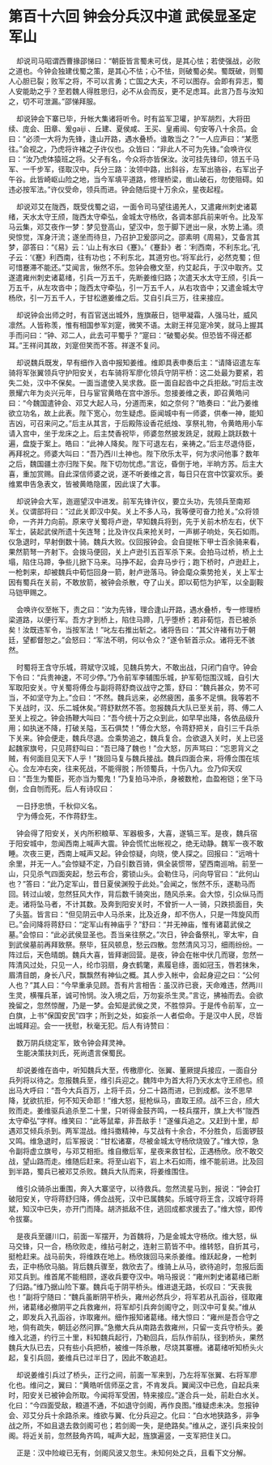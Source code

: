 # 第百十六回 钟会分兵汉中道 武侯显圣定军山

&nbsp;&nbsp;&nbsp;&nbsp;却说司马昭谓西曹掾邵悌曰：“朝臣皆言蜀未可伐，是其心怯；若使强战，必败之道也。今钟会独建伐蜀之策，是其心不怯；心不怯，则破蜀必矣。蜀既破，则蜀人心胆已裂；败军之将，不可以言勇；亡国之大夫，不可以图存。会即有异志，蜀人安能助之乎？至若魏人得胜思归，必不从会而反，更不足虑耳。此言乃吾与汝知之，切不可泄漏。”邵悌拜服。

&nbsp;&nbsp;&nbsp;&nbsp;却说钟会下寨已毕，升帐大集诸将听令。时有监军卫瓘，护军胡烈，大将田续、庞会、田章、爰gaiji 、丘建、夏侯咸、王买、皇甫闿、句安等八十余员。会曰：“必须一大将为先锋，逢山开路，遇水叠桥。谁敢当之？”一人应声曰：“某愿往。”会视之，乃虎将许褚之子许仪也。众皆曰：“非此人不可为先锋。”会唤许仪曰：“汝乃虎体猿班之将。父子有名，今众将亦皆保汝。汝可挂先锋印，领五千马军、一千步军，径取汉中。兵分三路：汝领中路，出斜谷，左军出骆谷，右军出子午谷。此皆崎岖山险之地，当今军填平道路，修理桥梁，凿山破石，勿使阻碍。如违必按军法。”许仪受命，领兵而进。钟会随后提十万余众，星夜起程。

&nbsp;&nbsp;&nbsp;&nbsp;却说邓艾在陇西，既受伐蜀之诏，一面令司马望往遏羌人，又遣雍州刺史诸葛绪，天水太守王颀，陇西太守牵弘，金城太守杨欣，各调本部兵前来听令。比及军马云集，邓艾夜作一梦：梦见登高山，望汉中，忽于脚下迸出一泉，水势上涌。须臾惊觉，浑身汗流；遂坐而待旦，乃召护卫爰邵问之。邵素明《周易》，艾备言其梦，邵答曰：“《易》云：‘山上有水曰《蹇》。’《蹇卦》者：‘利西南，不利东北。’孔子云：‘《蹇》利西南，往有功也；不利东北，其道穷也。’将军此行，必然克蜀；但可惜蹇滞不能还。”艾闻言，愀然不乐。忽钟会檄文至，约艾起兵，于汉中取齐。艾遂遣雍州刺史诸葛绪，引兵一万五千，先断姜维归路；次遣天水太守王颀，引兵一万五千，从左攻沓中；陇西太守牵弘，引一万五千人，从右攻沓中；又遣金城太守杨欣，引一万五千人，于甘松邀姜维之后。艾自引兵三万，往来接应。

&nbsp;&nbsp;&nbsp;&nbsp;却说钟会出师之时，有百官送出城外，旌旗蔽日，铠甲凝霜，人强马壮，威风凛然。人皆称羡，惟有相国参军刘寔，微笑不语。太尉王祥见寔冷笑，就马上握其手而问曰：“钟、邓二人，此去可平蜀乎？”寔曰：“破蜀必矣。但恐皆不得还都耳。”王祥问其故，刘寔但笑而不答。祥遂不复问。

&nbsp;&nbsp;&nbsp;&nbsp;却说魏兵既发，早有细作入沓中报知姜维。维即具表申奏后主：“请降诏遣左车骑将军张翼领兵守护阳安关，右车骑将军廖化领兵守阴平桥：这二处最为要紧，若失二处，汉中不保矣。一面当遣使入吴求救。臣一面自起沓中之兵拒敌。”时后主改景耀六年为炎兴元年，日与宦官黄皓在宫中游乐。忽接姜维之表，即召黄皓问曰：“今魏国遣钟会、邓艾大起人马，分道而来，如之奈何？”皓奏曰：“此乃姜维欲立功名，故上此表。陛下宽心，勿生疑虑。臣闻城中有一师婆，供奉一神，能知吉凶，可召来问之。”后主从其言，于后殿陈设香花纸烛、享祭礼物，令黄皓用小车请入宫中，坐于龙床之上。后主焚香祝毕，师婆忽然披发跣足，就殿上跳跃数十遍，盘旋于案上。皓曰：“此神人降矣。陛下可退左右，亲祷之。”后主尽退侍臣，再拜祝之。师婆大叫曰：“吾乃西川土神也。陛下欣乐太平，何为求问他事？数年之后，魏国疆土亦归陛下矣。陛下切勿忧虑。”言讫，昏倒于地，半晌方苏。后主大喜，重加赏赐。自此深信师婆之说，遂不听姜维之言，每日只在宫中饮宴欢乐。姜维累申告急表文，皆被黄皓隐匿，因此误了大事。

&nbsp;&nbsp;&nbsp;&nbsp;却说钟会大军，迤逦望汉中进发。前军先锋许仪，要立头功，先领兵至南郑关。仪谓部将曰：“过此关即汉中矣。关上不多人马，我等便可奋力抢关。”众将领命，一齐并力向前。原来守关蜀将卢逊，早知魏兵将到，先于关前木桥左右，伏下军士，装起武侯所遗十矢连弩；比及许仪兵来抢关时，一声梆子响处，矢石如雨。仪急退时，早射倒数十骑。魏兵大败。仪回报钟会。会自提帐下甲士百余骑来看，果然箭弩一齐射下。会拨马便回，关上卢逊引五百军杀下来。会拍马过桥，桥上土塌，陷住马蹄，争些儿掀下马来。马挣不起，会弃马步行；跑下桥时，卢逊赶上，一枪刺来，却被魏兵中荀恺回身一箭，射卢逊落马。钟会麾众乘势抢关，关上军士因有蜀兵在关前，不敢放箭，被钟会杀散，夺了山关。即以荀恺为护军，以全副鞍马铠甲赐之。

&nbsp;&nbsp;&nbsp;&nbsp;会唤许仪至帐下，责之曰：“汝为先锋，理合逢山开路，遇水叠桥，专一修理桥梁道路，以便行军。吾方才到桥上，陷住马蹄，几乎堕桥；若非荀恺，吾已被杀矣！汝既违军令，当按军法！”叱左右推出斩之。诸将告曰：“其父许褚有功于朝廷，望都督恕之。”会怒曰：“军法不明，何以令众？”遂令斩首示众。诸将无不骇然。

&nbsp;&nbsp;&nbsp;&nbsp;时蜀将王含守乐城，蒋斌守汉城，见魏兵势大，不敢出战，只闭门自守。钟会下令曰：“兵贵神速，不可少停。”乃令前军李辅围乐城，护军荀恺围汉城，自引大军取阳安关。守关蜀将傅佥与副将蒋舒商议战守之策，舒曰：“魏兵甚众，势不可当，不如坚守为上。”佥曰：“不然。魏兵远来，必然疲困，虽多不足惧。我等若不下关战时，汉、乐二城休矣。”蒋舒默然不答。忽报魏兵大队已至关前，蒋、傅二人至关上视之。钟会扬鞭大叫曰：“吾今统十万之众到此，如早早出降，各依品级升用；如执迷不降，打破关隘，玉石俱焚！”傅佥大怒，令蒋舒把关，自引三千兵杀下关来。钟会便走，魏兵尽退。佥乘势追之，魏兵复合。佥欲退入关时，关上已竖起魏家旗号，只见蒋舒叫曰：“吾已降了魏也！”佥大怒，厉声骂曰：“忘恩背义之贼，有何面目见天下人乎！”拨回马复与魏兵接战。魏兵四面合来，将傅佥围在垓心。佥左冲右突，往来死战，不能得脱；所领蜀兵，十伤八九。佥乃仰天叹曰：“吾生为蜀臣，死亦当为蜀鬼！”乃复拍马冲杀，身被数枪，血盈袍铠；坐下马倒，佥自刎而死。后人有诗叹曰：

&nbsp;&nbsp;&nbsp;&nbsp;一日抒忠愤，千秋仰义名。<br>
&nbsp;&nbsp;&nbsp;&nbsp;宁为傅佥死，不作蒋舒生。<br>

&nbsp;&nbsp;&nbsp;&nbsp;钟会得了阳安关，关内所积粮草、军器极多，大喜，遂犒三军。是夜，魏兵宿于阳安城中，忽闻西南上喊声大震。钟会慌忙出帐视之，绝无动静。魏军一夜不敢睡。次夜三更，西南上喊声又起。钟会惊疑，向晓，使人探之。回报曰：“远哨十余里，并无一人。”会惊疑不定，乃自引数百骑，俱全装惯带，望西南巡哨。前至一山，只见杀气四面突起，愁云布合，雾锁山头。会勒住马，问向导官曰：“此何山也？”答曰：“此乃定军山，昔日夏侯渊殁于此处。”会闻之，怅然不乐，遂勒马而回。转过山坡，忽然狂风大作，背后数千骑突出，随风杀来。会大惊，引众纵马而走。诸将坠马者，不计其数。及奔到阳安关时，不曾折一人一骑，只跌损面目，失了头盔。皆言曰：“但见阴云中人马杀来，比及近身，却不伤人，只是一阵旋风而已。”会问降将蒋舒曰：“定军山有神庙乎？”舒曰：“并无神庙，惟有诸葛武侯之墓。”会惊曰：“此必武侯显圣也。吾当亲往祭之。”次日，钟会备祭礼，宰太牢，自到武侯墓前再拜致祭。祭毕，狂风顿息，愁云四散。忽然清风习习，细雨纷纷。一阵过后，天色晴朗。魏兵大喜，皆拜谢回营。是夜，钟会在帐中伏几而寝，忽然一阵清风过处，只见一人，纶巾羽扇，身衣鹤氅，素履皂绦，面如冠玉，唇若抹朱，眉清目朗，身长八尺，飘飘然有神仙之概。其人步入帐中，会起身迎之曰：“公何人也？”其人曰：“今早重承见顾。吾有片言相告：虽汉祚已衰，天命难违，然两川生灵，横罹兵革，诚可怜悯。汝入境之后，万勿妄杀生灵。”言讫，拂袖而去。会欲挽留之，忽然惊醒，乃是一梦。会知是武侯之灵，不胜惊异。于是传令前军，立一白旗，上书“保国安民”四字；所到之处，如妄杀一人者偿命。于是汉中人民，尽皆出城拜迎。会一一抚慰，秋毫无犯。后人有诗赞曰：

&nbsp;&nbsp;&nbsp;&nbsp;数万阴兵绕定军，致令钟会拜灵神。<br>
&nbsp;&nbsp;&nbsp;&nbsp;生能决策扶刘氏，死尚遗言保蜀民。<br>

&nbsp;&nbsp;&nbsp;&nbsp;却说姜维在沓中，听知魏兵大至，传檄廖化、张翼、董厥提兵接应，一面自分兵列将以待之。忽报魏兵至，维引兵迎之。魏阵中为首大将乃天水太守王颀也。颀出马大呼曰：“吾今大兵百万，上将千员，分二十路而进，已到成都。汝不思早降，犹欲抗拒，何不知天命耶！”维大怒，挺枪纵马，直取王颀。战不三合，颀大败而走。姜维驱兵追杀至二十里，只听得金鼓齐鸣，一枝兵摆开，旗上大书“陇西太守牵弘”字样。维笑曰：“此等鼠辈，非吾敌手！”遂催兵追之。又赶到十里，却遇邓艾倾兵杀到。两军混战。维抖擞精神，与艾战有十余合，不分胜负，后面锣鼓又鸣。维急退时，后军报说：“甘松诸寨，尽被金城太守杨欣烧毁了。”维大惊，急令副将虚立旗号，与邓艾相拒。维自撤后军，星夜来救甘松，正遇杨欣。欣不敢交战，望山路而走。维随后赶来。将至山岩下，岩上木石如雨，维不能前进。比及回到半路，蜀兵已被邓艾杀败。魏兵大队而来，将姜维围住。

&nbsp;&nbsp;&nbsp;&nbsp;维引众骑杀出重围，奔入大寨坚守，以待救兵。忽然流星马到，报说：“钟会打破阳安关，守将蒋舒归降，傅佥战死，汉中已属魏矣。乐城守将王含，汉城守将蒋斌，知汉中已失，亦开门而降。胡济抵敌不住，逃回成都求援去了。”维大惊，即传令拔寨。

&nbsp;&nbsp;&nbsp;&nbsp;是夜兵至疆川口，前面一军摆开，为首魏将，乃是金城太守杨欣。维大怒，纵马交锋，只一合，杨欣败走，维拈弓射之，连射三箭皆不中。维转怒，自折其弓，挺枪赶来。战马前失，将维跌在地上。杨欣拨回马来杀姜维。维跃起身，一枪刺去，正中杨欣马脑。背后魏兵骤至，救欣去了。维骑上从马，欲待追时，忽报后面邓艾兵到。维首尾不能相顾，遂收兵要夺汉中。哨马报说：“雍州刺史诸葛绪已断了归路。”维乃据山险下寨。魏兵屯于阴平桥头。维进退无路，长叹曰：“天丧我也！”副将宁随曰：“魏兵虽断阴平桥头，雍州必然兵少，将军若从孔函谷，径取雍州，诸葛绪必撤阴平之兵救雍州，将军却引兵奔剑阁守之，则汉中可复矣。”维从之，即发兵入孔函谷，诈取雍州。细作报知诸葛绪。绪大惊曰：“雍州是吾合守之地，倘有疏失，朝廷必然问罪。”急撤大兵从南路去救雍州，只留一支兵守桥头。姜维入北道，约行三十里，料知魏兵起行，乃勒回兵，后队作前队，径到桥头，果然魏兵大队已去，只有些小兵把桥，被维一阵杀散，尽烧其寨栅。诸葛绪听知桥头火起，复引兵回，姜维兵已过半日了，因此不敢追赶。

&nbsp;&nbsp;&nbsp;&nbsp;却说姜维引兵过了桥头，正行之间，前面一军来到，乃左将军张翼、右将军廖化也。维问之，翼曰：“黄皓听信师巫之言，不肯发兵。翼闻汉中已危，自起兵来时，阳安关已被钟会所取。今闻将军受困，特来接应。”遂合兵一处，前赴白水关。化曰：“今四面受敌，粮道不通，不如退守剑阁，再作良图。”维疑虑未决。忽报钟会、邓艾分兵十余路杀来。维欲与翼、化分兵迎之。化曰：“白水地狭路多，非争战之所，不如且退去救剑阁可也；若剑阁一失，是绝路矣。”维从之，遂引兵来投剑阁。将近关前，忽然鼓角齐鸣，喊声大起，旌旗遍竖，一支军把住关口。

&nbsp;&nbsp;&nbsp;&nbsp;正是：汉中险峻已无有，剑阁风波又忽生。未知何处之兵，且看下文分解。
